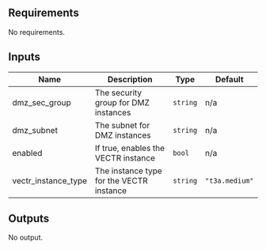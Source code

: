 ## Requirements

No requirements.

## Inputs

| Name | Description | Type | Default |
|------|-------------|------|---------|
| dmz\_sec\_group | The security group for DMZ instances | `string` | n/a |
| dmz\_subnet | The subnet for DMZ instances | `string` | n/a |
| enabled | If true, enables the VECTR instance | `bool` | n/a |
| vectr\_instance\_type | The instance type for the VECTR instance | `string` | `"t3a.medium"` |

## Outputs

No output.


